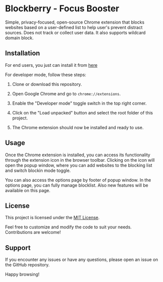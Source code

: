 # Blockberry - Focus Booster

Simple, privacy-focused, open-source Chrome extension that blocks websites based on a user-defined list to help user's prevent distract sources. Does not track or collect user data. It also supports wildcard domain block.

## Installation

For end users, you just can install it from [here](https://chromewebstore.google.com/detail/blockberry-focus-booster/lokoemddgoafllonnlcbgafmjlajnebh)

For developer mode, follow these steps:

1. Clone or download this repository.

2. Open Google Chrome and go to `chrome://extensions`.

3. Enable the "Developer mode" toggle switch in the top right corner.

4. Click on the "Load unpacked" button and select the root folder of this project.

5. The Chrome extension should now be installed and ready to use.

## Usage

Once the Chrome extension is installed, you can access its functionality through the extension icon in the browser toolbar. Clicking on the icon will open the popup window, where you can add websites to the blocking list and switch blockin mode toggle.

You can also access the options page by footer of popup window. In the options page, you can fully manage blocklist. Also new features will be available on this page.

## License

This project is licensed under the [MIT License](LICENSE).

Feel free to customize and modify the code to suit your needs. Contributions are welcome!

## Support

If you encounter any issues or have any questions, please open an issue on the GitHub repository.

Happy browsing!
